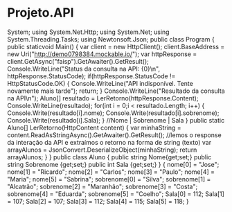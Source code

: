 # Projeto.API

System; using System.Net.Http; using System.Net; using System.Threading.Tasks; using Newtonsoft.Json; public class Program { public staticvoid Main() { var client = new HttpClient(); client.BaseAddress = new Uri("http://demo0798384.mockable.io/"); var httpResponse = client.GetAsync("faisp").GetAwaiter().GetResult(); Console.WriteLine("Status da consulta na API: {0}\n", httpResponse.StatusCode); if(httpResponse.StatusCode != HttpStatusCode.OK) { Console.WriteLine("API indisponível. Tente novamente mais tarde"); return; } Console.WriteLine("Resultado da consulta na API\n"); Aluno[] resultado = LerRetorno(httpResponse.Content); Console.WriteLine(resultado); for(int i = 0;i < resultado.Length; i++) { Console.Write(resultado[i].nome); Console.Write(resultado[i].sobrenome); Console.Write(resultado[i].Sala); } //Nome | Sobrenome | Sala } public static Aluno[] LerRetorno(HttpContent content) { var minhaString = content.ReadAsStringAsync().GetAwaiter().GetResult(); //lemos o response da interação da API e extraímos o retorno na forma de string (texto) var arrayAlunos = JsonConvert.DeserializeObject(minhaString); return arrayAlunos; } } public class Aluno { public string Nome{get;set;} public string Sobrenome {get;set;} public int Sala {get;set;} } { nome[0] = "Jose"; nome[1] = "Ricardo"; nome[2] = "Carlos"; nome[3] = "Paulo"; nome[4] = "Maria"; nome[5] = "Sabrina"; sobrenome[0] = "Silva"; sobrenome[1] = "Alcatrão"; sobrenome[2] = "Maranhão"; sobrenome[3] = "Costa"; sobrenome[4] = "Eduarda"; sobrenome[5] = "Coelho"; Sala[0] = 112; Sala[1] = 107; Sala[2] = 107; Sala[3] = 112; Sala[4] = 115; Sala[5] = 118; }
